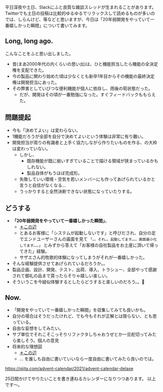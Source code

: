 平日深夜や土日、Slackにふと良質な雑談スレッドが生まれることがあります。
Twitterでも土日の投稿は比較的ゆるゆるでリラックスして読めるものが多いのでは、しらんけど、等などと思いますが、今日は「20年弱開発をやっていて一番嬉しかった瞬間」について書いてみます。


## Long, long ago.

こんなことをふと思い出しました。

- 昔(まあ2000年代の内くらいの思い出)は、ひと機能担当したら機能の全決定権を支配できた。
- 今の製品に関わり始めた頃は少なくとも新卒1年目からその機能の最終決定権は開発担当にあった。
- その弊害としていびつな便利機能が個人に依存し、雨後の筍状態だった。
    - だが、開発はその頃が一番勉強になった。すぐフィードバックももらえた。

## 問題提起

- 今も「決めてよい」は変わらない。
- 1機能だろうが全部を自分で決めてよいという体験は非常に有り難い。
- 開発担当が周りの有識者と上手く協力しながら作りたいものを作る、の大枠は変わっていない。
    - しかし、
        - 既存機能が既に揃いすぎていることで描ける領域が狭まっているかもしれない。
        - 製品自体がもうほぼ完成形。
    - 失敗していい環境・空気を若いメンバーにも作ってあげられているかと言うと自信がなくなる...
    - うっかりすると全然決断できない状態になっていたりする。

## どうする

- **「20年弱開発をやっていて一番嬉しかった瞬間」**。
    - [＊この辺](https://qiita.com/e99h2121/items/5eefe618e97ba0e6df70#%E5%A4%A7%E4%BB%95%E4%BA%8B)
    - とあるお客様に「システムが起動しないです」と呼びだされ、自分の足でエンドユーザーさんの画面を見て
`「。。それ。。起動してます。。。画面最小化してます。。。」`
とみずから答えて「お客様の自社製品をお土産に頂いて帰ってきた」経験。
    - サザエさん的牧歌的体験になってしまうがそれが一番嬉しかった。
- そんな経験提供させてあげられているだろうか。。
- 製品企画、設計、開発、テスト、出荷、導入、トラシュー、全部やって感謝されて御礼の品まで貰ったらそりゃ嬉しい楽しい。
- そういうこを今疑似体験するとしたらどうすると楽しいのだろう。。:thinking:


## Now.

- 「開発をやっていて一番嬉しかった瞬間」を収集してみても良いかも。
- 自分の場合はそうだったけれど、でも今もそれが正解とは限らない、とも思っている。
- 自由な妄想をしてみたい。
- サブ単位でそれこそこっそりリファクタしちゃおうぜとか一旦舵切ってみたら楽しそう。個人の意見
- 将来的な理想図
    - [＊この辺](https://qiita.com/e99h2121/items/2e992ba08be2ad324124#%E3%82%AB%E3%82%BF%E3%83%AD%E3%82%B0%E3%81%A8%E3%81%AF)
    - ... を誰しも自由に書いていいなら一度自由に書いてみたら良いのでは。


https://qiita.com/advent-calendar/2021/advent-calendar-delaxe

25日間かけてやりたいことを書き連ねるカレンダーになりつつあります。
以上です～。
